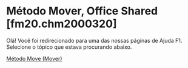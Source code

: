 
# Método Mover, Office Shared [fm20.chm2000320]

Olá! Você foi redirecionado para uma das nossas páginas de Ajuda F1. Selecione o tópico que estava procurando abaixo.

[Método Move (Mover)](http://msdn.microsoft.com/library/b4138364-0f1a-b774-a82b-3417cb9a6599%28Office.15%29.aspx)
